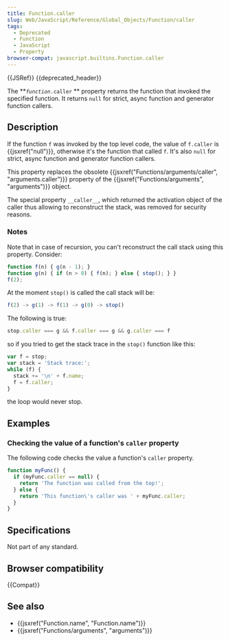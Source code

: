 ```yaml
---
title: Function.caller
slug: Web/JavaScript/Reference/Global_Objects/Function/caller
tags:
  - Deprecated
  - Function
  - JavaScript
  - Property
browser-compat: javascript.builtins.Function.caller
---
```

{{JSRef}} {{deprecated_header}}

The **<code><var>function</var>.caller</code> ** property returns the function
that invoked the specified function. It returns `null` for strict, async
function and generator function callers.

## Description

If the function `f` was invoked by the top level code, the value of `f.caller`
is {{jsxref("null")}}, otherwise it's the function that called `f`. It's
also `null` for strict, async function and generator function callers.

This property replaces the obsolete
{{jsxref("Functions/arguments/caller", "arguments.caller")}}
property of the {{jsxref("Functions/arguments", "arguments")}}
object.

The special property `__caller__`, which returned the activation object of the
caller thus allowing to reconstruct the stack, was removed for security reasons.

### Notes

Note that in case of recursion, you can't reconstruct the call stack using this
property. Consider:

```js
function f(n) { g(n - 1); }
function g(n) { if (n > 0) { f(n); } else { stop(); } }
f(2);
```

At the moment `stop()` is called the call stack will be:

```js
f(2) -> g(1) -> f(1) -> g(0) -> stop()
```

The following is true:

```js
stop.caller === g && f.caller === g && g.caller === f
```

so if you tried to get the stack trace in the `stop()` function like this:

```js
var f = stop;
var stack = 'Stack trace:';
while (f) {
  stack += '\n' + f.name;
  f = f.caller;
}
```

the loop would never stop.

## Examples

### Checking the value of a function's `caller` property

The following code checks the value a function's `caller` property.

```js
function myFunc() {
  if (myFunc.caller == null) {
    return 'The function was called from the top!';
  } else {
    return 'This function\'s caller was ' + myFunc.caller;
  }
}
```

## Specifications

Not part of any standard.

## Browser compatibility

{{Compat}}

## See also

- {{jsxref("Function.name", "Function.name")}}
- {{jsxref("Functions/arguments", "arguments")}}
